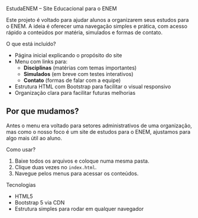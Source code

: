 EstudaENEM – Site Educacional para o ENEM

Este projeto é voltado para ajudar alunos a organizarem seus estudos para o ENEM. A ideia é oferecer uma navegação simples e prática, com acesso rápido a conteúdos por matéria, simulados e formas de contato.

 O que está incluído?

- Página inicial explicando o propósito do site
- Menu com links para:
  - **Disciplinas** (matérias com temas importantes)
  - **Simulados** (em breve com testes interativos)
  - **Contato** (formas de falar com a equipe)
- Estrutura HTML com Bootstrap para facilitar o visual responsivo
- Organização clara para facilitar futuras melhorias

## Por que mudamos?

Antes o menu era voltado para setores administrativos de uma organização, mas como o nosso foco é um site de estudos para o ENEM, ajustamos para algo mais útil ao aluno.

 Como usar?

1. Baixe todos os arquivos e coloque numa mesma pasta.
2. Clique duas vezes no `index.html`.
3. Navegue pelos menus para acessar os conteúdos.

Tecnologias

- HTML5
- Bootstrap 5 via CDN
- Estrutura simples para rodar em qualquer navegador




